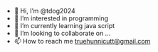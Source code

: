 - 👋 Hi, I’m @tdog2024
- 👀 I’m interested in programming    
- 🌱 I’m currently learning java script 
- 💞️ I’m looking to collaborate on ...
- 📫 How to reach me truehunnicutt@gmail.com

<!---
tdog2024/tdog2024 is a ✨ special ✨ repository because its `README.md` (this file) appears on your GitHub profile.
You can click the Preview link to take a look at your changes.
--->
